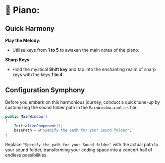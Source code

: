 # 🎹 Piano:

## Quick Harmony

**Play the Melody:**
- Utilize keys from **1 to 5** to awaken the main notes of the piano.

**Sharp Keys:**
- Hold the mystical **Shift key** and tap into the enchanting realm of sharp keys with the keys **1 to 4**.

## Configuration Symphony

Before you embark on this harmonious journey, conduct a quick tune-up by customizing the sound folder path in the `MainWindow.xaml.cs` file:

```csharp
public MainWindow()
{
    InitializeComponent();
    basePath = @"Specify the path for your Sound folder";
}
```

Replace `"Specify the path for your Sound folder"` with the actual path to your sound folder, transforming your coding space into a concert hall of endless possibilities.
